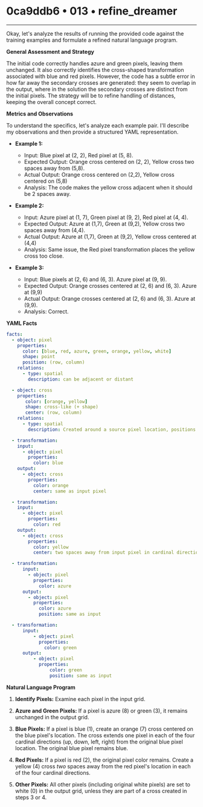 # 0ca9ddb6 • 013 • refine_dreamer

---
Okay, let's analyze the results of running the provided code against the training examples and formulate a refined natural language program.

**General Assessment and Strategy**

The initial code correctly handles azure and green pixels, leaving them unchanged. It also correctly identifies the cross-shaped transformation associated with blue and red pixels. However, the code has a subtle error in how far away the secondary crosses are generated: they seem to overlap in the output, where in the solution the secondary crosses are distinct from the initial pixels. The strategy will be to refine handling of distances, keeping the overall concept correct.

**Metrics and Observations**

To understand the specifics, let's analyze each example pair. I'll describe my observations and then provide a structured YAML representation.

*   **Example 1:**
    *   Input: Blue pixel at (2, 2), Red pixel at (5, 8).
    *   Expected Output: Orange cross centered on (2, 2), Yellow cross two spaces away from (5,8).
    *   Actual Output: Orange cross centered on (2,2), Yellow cross centered on (5,8)
    *   Analysis: The code makes the yellow cross adjacent when it should be 2 spaces away.

*   **Example 2:**
    *   Input: Azure pixel at (1, 7), Green pixel at (9, 2), Red pixel at (4, 4).
    *   Expected Output:  Azure at (1,7), Green at (9,2), Yellow cross two spaces away from (4,4).
    *   Actual Output: Azure at (1,7), Green at (9,2), Yellow cross centered at (4,4)
    *    Analysis: Same issue, the Red pixel transformation places the yellow cross too close.

*   **Example 3:**
    *   Input:  Blue pixels at (2, 6) and (6, 3).  Azure pixel at (9, 9).
    *   Expected Output:  Orange crosses centered at (2, 6) and (6, 3). Azure at (9,9)
    *   Actual Output: Orange crosses centered at (2, 6) and (6, 3). Azure at (9,9).
    *   Analysis: Correct.

**YAML Facts**

```yaml
facts:
  - object: pixel
    properties:
      color: [blue, red, azure, green, orange, yellow, white]
      shape: point
      position: (row, column)
    relations:
      - type: spatial
        description: can be adjacent or distant

  - object: cross
    properties:
       color: [orange, yellow]
       shape: cross-like (+ shape)
       center: (row, column)
    relations:
      - type: spatial
        description: Created around a source pixel location, positions on the cross arms are either adjacent or two spaces away from this center.

  - transformation:
    input:
      - object: pixel
        properties:
          color: blue
    output:
      - object: cross
        properties:
          color: orange
          center: same as input pixel

  - transformation:
    input:
      - object: pixel
        properties:
          color: red
    output:
      - object: cross
        properties:
          color: yellow
          center: two spaces away from input pixel in cardinal directions

  - transformation:
      input:
        - object: pixel
          properties:
            color: azure
      output:
        - object: pixel
          properties:
            color: azure
            position: same as input

  - transformation:
      input:
          - object: pixel
            properties:
              color: green
      output:
          - object: pixel
            properties:
                color: green
                position: same as input
```

**Natural Language Program**

1.  **Identify Pixels:** Examine each pixel in the input grid.

2.  **Azure and Green Pixels:** If a pixel is azure (8) or green (3), it remains unchanged in the output grid.

3.  **Blue Pixels:** If a pixel is blue (1), create an orange (7) cross centered on the blue pixel's location. The cross extends one pixel in each of the four cardinal directions (up, down, left, right) from the original blue pixel location. The original blue pixel remains blue.

4.  **Red Pixels:** If a pixel is red (2), the original pixel color remains. Create a yellow (4) cross *two* spaces away from the red pixel's location in each of the four cardinal directions.

5.  **Other Pixels:** All other pixels (including original white pixels) are set to white (0) in the output grid, unless they are part of a cross created in steps 3 or 4.

